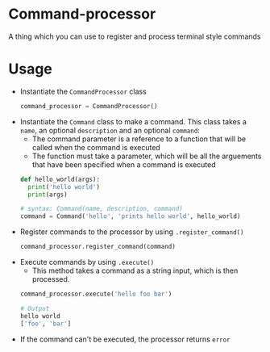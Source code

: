 # Command-processor
A thing which you can use to register and process terminal style commands

# Usage
- Instantiate the `CommandProcessor` class
  ```python
  command_processor = CommandProcessor()
  ```
- Instantiate the `Command` class to make a command. This class takes a `name`, an optional `description` and an optional `command`:
  - The command parameter is a reference to a function that will be called when the command is executed
  - The function must take a parameter, which will be all the arguements that have been specified when a command is executed
  ```python
  def hello_world(args):
    print('hello world')
    print(args)
  
  # syntax: Command(name, description, command)
  command = Command('hello', 'prints hello world', hello_world)
  ```
- Register commands to the processor by using `.register_command()`
  ```python
  command_processor.register_command(command)
  ```
- Execute commands by using `.execute()`
  - This method takes a command as a string input, which is then processed.
  ```python
  command_processor.execute('hello foo bar')
  
  # Output
  hello world
  ['foo', 'bar']
  ```
- If the command can't be executed, the processor returns `error`
